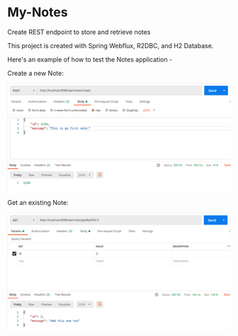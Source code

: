 # My-Notes
Create REST endpoint to store and retrieve notes

This project is created with Spring Webflux, R2DBC, and H2 Database.

Here's an example of how to test the Notes application - 

Create a new Note:

![alt text](https://github.com/haaritharif/My-Notes/blob/main/Postman/example_Post.png)

Get an existing Note:

![alt text](https://github.com/haaritharif/My-Notes/blob/main/Postman/example_Get.png)